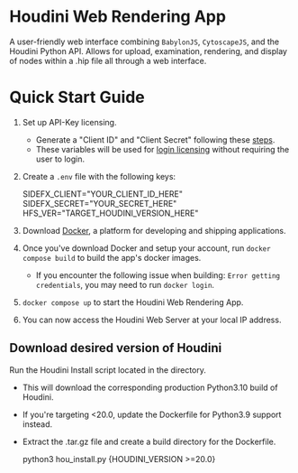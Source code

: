 # Houdini Web Rendering App

A user-friendly web interface combining `BabylonJS`, `CytoscapeJS`, and
the Houdini Python API. Allows for upload, examination, rendering, and display of nodes
within a .hip file all through a web interface.

# Quick Start Guide

1. Set up API-Key licensing.
   - Generate a "Client ID" and "Client Secret" following these [steps](https://www.sidefx.com/docs/api/credentials/index.html).
   - These variables will be used for [login licensing](https://www.sidefx.com/docs/houdini/ref/utils/hkey.html#api_key_licensing) without requiring the user to login.
2. Create a `.env` file with the following keys:


    SIDEFX_CLIENT="YOUR_CLIENT_ID_HERE"
    SIDEFX_SECRET="YOUR_SECRET_HERE"
    HFS_VER="TARGET_HOUDINI_VERSION_HERE"

3. Download [Docker](https://docs.docker.com/get-docker/), a platform for developing and shipping applications.
4. Once you've download Docker and setup your account, run `docker compose build` to build the app's docker images.
   - If you encounter the following issue when building: `Error getting credentials`, you may need to run `docker login`.
5. `docker compose up` to start the Houdini Web Rendering App.
6. You can now access the Houdini Web Server at your local IP address.

## Download desired version of Houdini

Run the Houdini Install script located in the directory.
- This will download the corresponding production Python3.10 build of Houdini.
- If you're targeting <20.0, update the Dockerfile for Python3.9 support instead.
- Extract the .tar.gz file and create a build directory for the Dockerfile.

    python3 hou_install.py {HOUDINI_VERSION >=20.0}